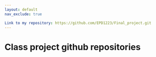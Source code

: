 ```yaml
---
layout: default
nav_exclude: true

Link to my repository: https://github.com/EPD1223/Final_project.git
---
```


# Class project github repositories

